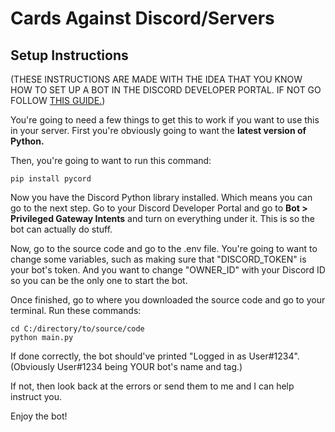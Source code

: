 # Cards Against Discord/Servers

## Setup Instructions
(THESE INSTRUCTIONS ARE MADE WITH THE IDEA THAT YOU KNOW HOW TO SET UP A BOT IN THE DISCORD DEVELOPER PORTAL. 
IF NOT GO FOLLOW [THIS GUIDE.](https://discord.com/developers/docs/quick-start/getting-started))

You're going to need a few things to get this to work if you want to use this in your server.
First you're obviously going to want the **latest version of Python.**

Then, you're going to want to run this command:
```
pip install pycord
```

Now you have the Discord Python library installed. Which means you can go to the next step.
Go to your Discord Developer Portal and go to **Bot > Privileged Gateway Intents** and turn on everything under it.
This is so the bot can actually do stuff.

Now, go to the source code and go to the .env file.
You're going to want to change some variables, such as making sure that "DISCORD_TOKEN" is your bot's token.
And you want to change "OWNER_ID" with your Discord ID so you can be the only one to start the bot.

Once finished, go to where you downloaded the source code and go to your terminal.
Run these commands:
```
cd C:/directory/to/source/code
python main.py
```

If done correctly, the bot should've printed "Logged in as User#1234". (Obviously User#1234 being YOUR bot's name and tag.)

If not, then look back at the errors or send them to me and I can help instruct you.

Enjoy the bot!
